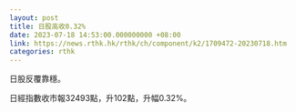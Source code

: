 ```yaml
---
layout: post
title: 日股高收0.32%
date: 2023-07-18 14:53:00.000000000 +08:00
link: https://news.rthk.hk/rthk/ch/component/k2/1709472-20230718.htm
categories: rthk
---
```


日股反覆靠穩。

日經指數收市報32493點，升102點，升幅0.32%。
